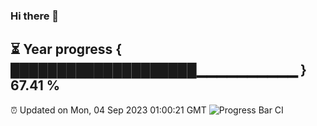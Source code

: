 ### Hi there 👋
⏳ Year progress { ████████████████████▁▁▁▁▁▁▁▁▁▁ } 67.41 %
---
⏰ Updated on Mon, 04 Sep 2023 01:00:21 GMT
![Progress Bar CI](https://github.com/liununu/liununu/workflows/Progress%20Bar%20CI/badge.svg)
